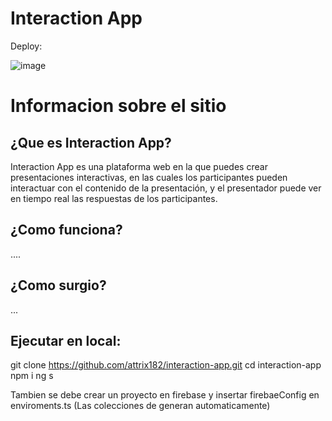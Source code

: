 # Interaction App

Deploy: 

![image](https://user-images.githubusercontent.com/44885834/217118850-d6b106a6-82b6-4f8b-98e3-65622ec2a7b5.png)

# Informacion sobre el sitio
## ¿Que es Interaction App?
Interaction App es una plataforma web en la que puedes crear presentaciones interactivas, en las cuales los participantes pueden interactuar con el contenido de la presentación, y el presentador puede ver en tiempo real las respuestas de los participantes.

## ¿Como funciona?
....

## ¿Como surgio?
...

## Ejecutar en local:

git clone https://github.com/attrix182/interaction-app.git
cd interaction-app
npm i
ng s

Tambien se debe crear un proyecto en firebase y insertar firebaeConfig en enviroments.ts (Las colecciones de generan automaticamente)



